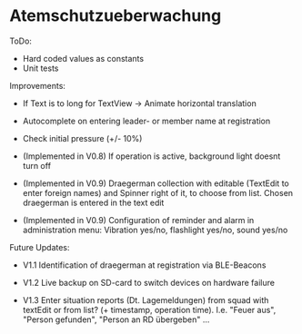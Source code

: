 # Atemschutzueberwachung

ToDo:
-   Hard coded values as constants
-   Unit tests



Improvements:

- If Text is to long for TextView -> Animate horizontal translation

- Autocomplete on entering leader- or member name at registration

- Check initial pressure (+/- 10%)

- (Implemented in V0.8) If operation is active, background light doesnt turn off

- (Implemented in V0.9) Draegerman collection with editable (TextEdit to enter foreign names) and Spinner right of it, to choose from list. Chosen draegerman is entered in the text edit

- (Implemented in V0.9) Configuration of reminder and alarm in administration menu: Vibration yes/no, flashlight yes/no, sound yes/no



Future Updates:

- V1.1 Identification of draegerman at registration via BLE-Beacons

- V1.2 Live backup on SD-card to switch devices on hardware failure

- V1.3  Enter situation reports (Dt. Lagemeldungen) from squad with textEdit or from list? (+ timestamp, operation time).
            I.e. "Feuer aus", "Person gefunden", "Person an RD übergeben" ...
